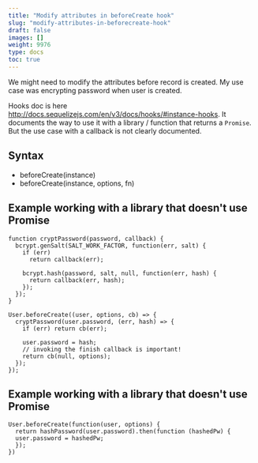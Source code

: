 ```yaml
---
title: "Modify attributes in beforeCreate hook"
slug: "modify-attributes-in-beforecreate-hook"
draft: false
images: []
weight: 9976
type: docs
toc: true
---
```


We might need to modify the attributes before record is created. My use case was encrypting password when user is created.

Hooks doc is here http://docs.sequelizejs.com/en/v3/docs/hooks/#instance-hooks. It documents the way to use it with a library / function that returns a `Promise`.
But the use case with a callback is not clearly documented.

## Syntax
- beforeCreate(instance)
- beforeCreate(instance, options, fn)

## Example working with a library that doesn't use Promise
    function cryptPassword(password, callback) {
      bcrypt.genSalt(SALT_WORK_FACTOR, function(err, salt) {
        if (err)
          return callback(err);

        bcrypt.hash(password, salt, null, function(err, hash) {
          return callback(err, hash);
        });
      });
    }

    User.beforeCreate((user, options, cb) => {
      cryptPassword(user.password, (err, hash) => {
        if (err) return cb(err);

        user.password = hash;
        // invoking the finish callback is important!
        return cb(null, options);
      });    
    });

## Example working with a library that doesn't use Promise
    User.beforeCreate(function(user, options) {
      return hashPassword(user.password).then(function (hashedPw) {
      user.password = hashedPw;
      });
    })

